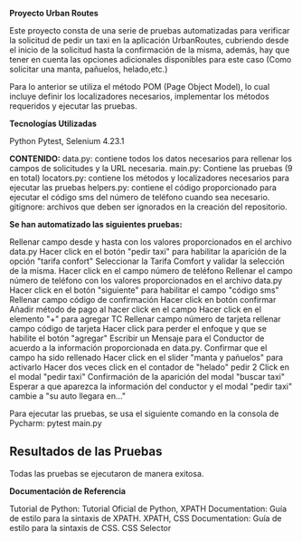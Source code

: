 
**Proyecto Urban Routes**

Este proyecto consta de una serie de pruebas automatizadas para verificar la solicitud de pedir un taxi en la aplicación UrbanRoutes, cubriendo desde el inicio de la solicitud hasta la confirmación de la misma,
además, hay que tener en cuenta las opciones adicionales disponibles para este caso (Como solicitar una manta, pañuelos, helado,etc.)

Para lo anterior se utiliza el método POM (Page Object Model), lo cual incluye definir los localizadores necesarios, implementar los métodos requeridos y ejecutar las pruebas.

**Tecnologías Utilizadas**

Python
Pytest,
Selenium 4.23.1

**CONTENIDO:**
data.py: contiene todos los datos necesarios para rellenar los campos de solicitudes y la URL necesaria.
main.py: Contiene las pruebas (9 en total)
locators.py: contiene los métodos y localizadores necesarios para ejecutar las pruebas
helpers.py: contiene el código proporcionado para ejecutar el código sms del número de teléfono cuando sea necesario. 
gitignore: archivos que deben ser ignorados en la creación del repositorio.

**Se han automatizado las siguientes pruebas:**

Rellenar campo desde y hasta con los valores proporcionados en el archivo data.py
Hacer click en el botón "pedir taxi" para habilitar la aparición de la opción "tarifa confort"
Seleccionar la Tarifa Comfort y validar la selección de la misma.
Hacer click en el campo número de teléfono
Rellenar el campo número de teléfono con los valores proporcionados en el archivo data.py
Hacer click en el botón "siguiente" para habilitar el campo "código sms"
Rellenar campo código de confirmación
Hacer click en botón confirmar
Añadir método de pago al hacer click en el campo 
Hacer click en el elemento "+" para agregar TC
Rellenar campo número de tarjeta
rellenar campo código de tarjeta
Hacer click para perder el enfoque y que se habilite el botón "agregar"
Escribir un Mensaje para el Conductor de acuerdo a la información proporcionada en data.py. Confirmar que el campo
ha sido rellenado
Hacer click en el slider "manta y pañuelos" para activarlo
Hacer dos veces click en el contador de "helado" pedir 2
Click en el modal "pedir taxi"
Confirmación de la aparición del modal "buscar taxi"
Esperar a que aparezca la información del conductor y el modal "pedir taxi" cambie a "su auto llegara en..."

Para ejecutar las pruebas, se usa el siguiente comando en la consola de Pycharm: pytest main.py

## Resultados de las Pruebas

Todas las pruebas se ejecutaron de manera exitosa.

**Documentación de Referencia**

Tutorial de Python: Tutorial Oficial de Python,
XPATH Documentation: Guía de estilo para la sintaxis de XPATH. XPATH,
CSS Documentation: Guía de estilo para la sintaxis de CSS. CSS Selector
